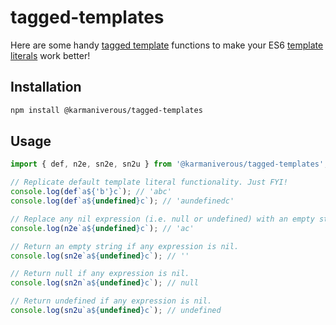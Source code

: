 # tagged-templates

Here are some handy [tagged template](https://developer.mozilla.org/en-US/docs/Web/JavaScript/Reference/Template_literals#tagged_templates) functions to make your ES6 [template literals](https://developer.mozilla.org/en-US/docs/Web/JavaScript/Reference/Template_literals) work better!

## Installation

```bash
npm install @karmaniverous/tagged-templates
```

## Usage

```js
import { def, n2e, sn2e, sn2u } from '@karmaniverous/tagged-templates';

// Replicate default template literal functionality. Just FYI!
console.log(def`a${'b'}c`); // 'abc'
console.log(def`a${undefined}c`); // 'aundefinedc'

// Replace any nil expression (i.e. null or undefined) with an empty string.
console.log(n2e`a${undefined}c`); // 'ac'

// Return an empty string if any expression is nil.
console.log(sn2e`a${undefined}c`); // ''

// Return null if any expression is nil.
console.log(sn2n`a${undefined}c`); // null

// Return undefined if any expression is nil.
console.log(sn2u`a${undefined}c`); // undefined
```
